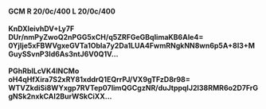 #### GCM R 20/0c/400 L 20/0c/400
**KnDXIeivhDV+Ly7F**<br/>**DUr/nmPyZwoQ2nPGG5xCH/q5ZRFGeGBqIimaKB6AIe4=**<br/>**0YjIje5xFBWVgxeGVTa1Obla7y2Da1LUA4FwmRNgkNN8wn6p5A+8l3+MGuySSvnP3Id6As3ntJ6V0Q1V...**<br/><br/>
**PGhRbILcVK4lNCMo**<br/>**oH4qHfXira7S2xRY81xddrQ1EQrrPJ/VX9gTFzD8r98=**<br/>**WTVZkdiSi8WYxgp7RVTep07IimQGCgzNR/duJtppqIJ2l38RMR6o2D7FrGgNSk2nxkCAI2BurWSkCiXX...**